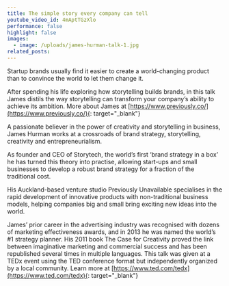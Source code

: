 ```yaml
---
title: The simple story every company can tell
youtube_video_id: 4mAptTGzXlo
performance: false
highlight: false
images:
  - image: /uploads/james-hurman-talk-1.jpg
related_posts:
---
```


Startup brands usually find it easier to create a world-changing product than to convince the world to let them change it.

After spending his life exploring how storytelling builds brands, in this talk James distils the way storytelling can transform your company’s ability to achieve its ambition. More about James at [https://www.previously.co/](https://www.previously.co/){: target="_blank"}

A passionate believer in the power of creativity and storytelling in business, James Hurman works at a crossroads of brand strategy, storytelling, creativity and entrepreneurialism.

As founder and CEO of Storytech, the world’s first ‘brand strategy in a box’ he has turned this theory into practise, allowing start-ups and small businesses to develop a robust brand strategy for a fraction of the traditional cost.

His Auckland-based venture studio Previously Unavailable specialises in the rapid development of innovative products with non-traditional business models, helping companies big and small bring exciting new ideas into the world.

James’ prior career in the advertising industry was recognised with dozens of marketing effectiveness awards, and in 2013 he was named the world’s \#1 strategy planner. His 2011 book The Case for Creativity proved the link between imaginative marketing and commercial success and has been republished several times in multiple languages. This talk was given at a TEDx event using the TED conference format but independently organized by a local community. Learn more at [https://www.ted.com/tedx](https://www.ted.com/tedx){: target="_blank"}